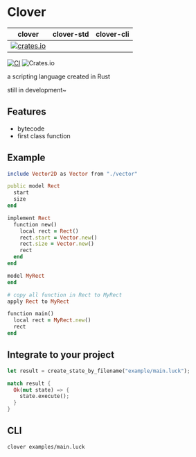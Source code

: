 # Clover

| clover | clover-std | clover-cli |
| ----------- | ------- | ----------- |
| [![crates.io](https://img.shields.io/crates/v/clover.svg)](https://crates.io/crates/clover) | | |

[![CI](https://github.com/ippan/clover/actions/workflows/build_and_test.yml/badge.svg)](https://github.com/ippan/clover/actions/workflows/build_and_test.yml)
![Crates.io](https://img.shields.io/crates/l/clover)

a scripting language created in Rust

still in development~

## Features
* bytecode
* first class function

## Example

```ruby
include Vector2D as Vector from "./vector"

public model Rect
  start
  size
end

implement Rect
  function new()
    local rect = Rect()
    rect.start = Vector.new()
    rect.size = Vector.new()
    rect
  end
end

model MyRect
end

# copy all function in Rect to MyRect
apply Rect to MyRect

function main()
  local rect = MyRect.new()
  rect
end
```

## Integrate to your project

```rust
let result = create_state_by_filename("example/main.luck");

match result {
  Ok(mut state) => {
    state.execute();
  }
}
```

## CLI

```sh
clover examples/main.luck
```